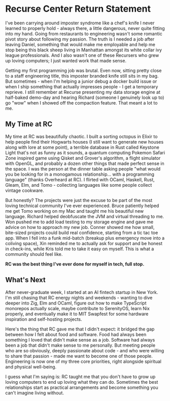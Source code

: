   # Recurse Center Return Statement

  I've been carrying around imposter syndrome like a chef's knife I never learned to properly hold - always
there, a little dangerous, never quite fitting into my hand. Going from restaurants to engineering wasn't
  some romantic pivot story about following my passion. The truth is I needed a job after leaving Daniel,
  something that would make me employable and help me stop being this black sheep living in Manhattan amongst
  its white collar ivy league professionals. And I also wasn't one of these Recursers who grew up loving
  computers; I just wanted work that made sense.

  Getting my first programming job was brutal. Even now, sitting pretty close to a staff engineering title,
  this imposter branded knife still sits in my bag. But sometimes - when I'm helping a junior debug a docker
  build issue or when I ship something that actually impresses people - I get a temporary reprieve. I still
  remember at Recurse presenting my data storage engine at half-baked demo-day and hearing Richard (someone I
  genuinely look up to) go "wow" when I showed off the compaction feature. That meant a lot to me.

  ## My Time at RC

  My time at RC was beautifully chaotic. I built a sorting octopus in Elixir to help people find their
  Hogwarts houses (I still want to generate new houses along with lore at some point), a terrible database in
  Rust called Keystone Light that's not as funny as it sounds, a quantum computing Pokemon Safari Zone
  inspired game using Qisket and Grover's algorithm, a flight simulator with OpenGL, and probably a dozen
  other things that made perfect sense in the space. I was the person at the dinner table asking people "what
  would you be looking for in a monogamous relationship… with a programming language" (thanks Overheard at
  RC). I flirted with OCaml, Haskell, Rust, Gleam, Elm, and Tomo - collecting languages like some people
  collect vintage cookware.

  But honestly? The projects were just the excuse to be part of the most loving technical community I've ever
  experienced. Bruce patiently helped me get Tomo working on my Mac and taught me his beautiful new language.
  Richard helped deobfuscate the JVM and virtual threading to me. Won pushed me to add load testing to my
  storage engine and gave me advice on how to approach my new job. Conner showed me how small, bite-sized
  projects could build real confidence, starting from a tic tac toe app. When I fell into a funk mid-batch
  (breakup plus emergency move into a coliving space), Xin reminded me to actually ask for support and be
  honest in check-ins, while Kris told me to take it easy on myself. This is what a community should feel
  like.

  **RC was the best thing I've ever done for myself in tech, full stop.**

  ## What's Next

  After never-graduate week, I started at an AI fintech startup in New York. I'm still chasing that RC energy
  nights and weekends - wanting to dive deeper into Zig, Elm and OCaml, figure out how to make TypeScript
  monorepos actually scale, maybe contribute to SerenityOS, learn Nix properly, and eventually make it to MIT
  Swapfest for some hardware inspiration and self-hosting projects.

  Here's the thing that RC gave me that I didn't expect: it bridged the gap between how I felt about food and
  software. Food had always been something I loved that didn't make sense as a job. Software had always been a
   job that didn't make sense to me personally. But meeting people who are so obviously, deeply passionate
  about code - and who were willing to share that passion - made me want to become one of those people.
  Engineering is now one of my three core priorities, right alongside spiritual and physical well-being.

  I guess what I'm saying is: RC taught me that you don't have to grow up loving computers to end up loving
  what they can do. Sometimes the best relationships start as practical arrangements and become something you
  can't imagine living without.